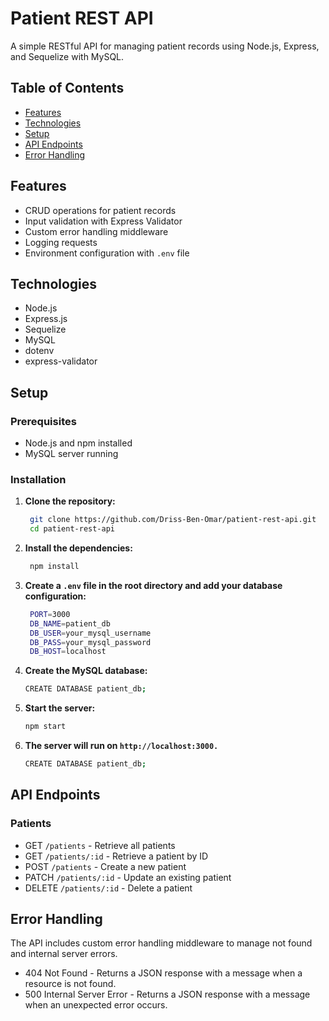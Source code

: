 # Patient REST API

A simple RESTful API for managing patient records using Node.js, Express, and Sequelize with MySQL.

## Table of Contents

- [Features](#features)
- [Technologies](#technologies)
- [Setup](#setup)
- [API Endpoints](#api-endpoints)
- [Error Handling](#error-handling)

## Features

- CRUD operations for patient records
- Input validation with Express Validator
- Custom error handling middleware
- Logging requests
- Environment configuration with `.env` file

## Technologies

- Node.js
- Express.js
- Sequelize
- MySQL
- dotenv
- express-validator

## Setup

### Prerequisites

- Node.js and npm installed
- MySQL server running

### Installation

1. **Clone the repository:**

   ```bash
    git clone https://github.com/Driss-Ben-Omar/patient-rest-api.git
    cd patient-rest-api

2. **Install the dependencies:**

   ```bash
    npm install

3. **Create a `.env` file in the root directory and add your database configuration:**

   ```bash
    PORT=3000
    DB_NAME=patient_db
    DB_USER=your_mysql_username
    DB_PASS=your_mysql_password
    DB_HOST=localhost

4. **Create the MySQL database:**

   ```bash
   CREATE DATABASE patient_db;

5. **Start the server:**

   ```bash
   npm start

6. **The server will run on `http://localhost:3000.`**

   ```bash
   CREATE DATABASE patient_db;

## API Endpoints

### Patients

- GET `/patients` - Retrieve all patients
- GET `/patients/:id` - Retrieve a patient by ID
- POST `/patients` - Create a new patient
- PATCH `/patients/:id` - Update an existing patient
- DELETE `/patients/:id` - Delete a patient

## Error Handling

The API includes custom error handling middleware to manage not found and internal server errors.

- 404 Not Found - Returns a JSON response with a message when a resource is not found.
- 500 Internal Server Error - Returns a JSON response with a message when an unexpected error occurs.